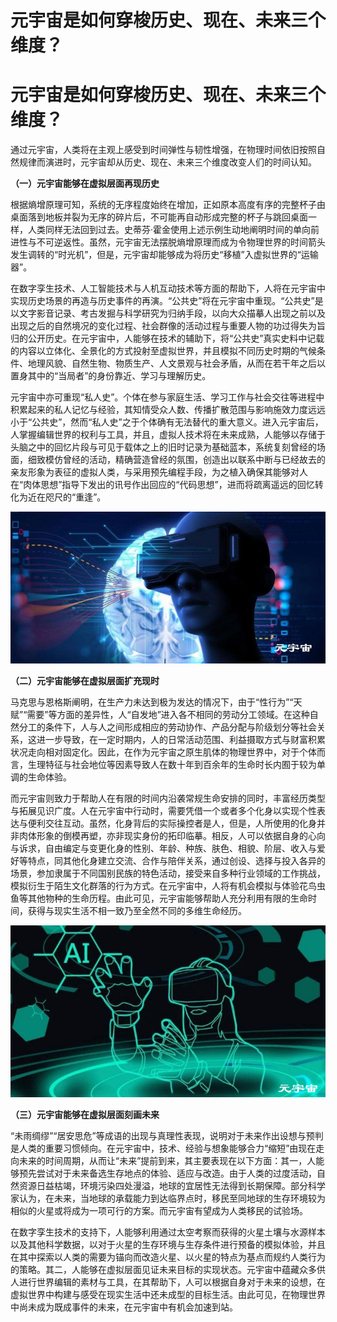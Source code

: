 # 元宇宙是如何穿梭历史、现在、未来三个维度？


# 元宇宙是如何穿梭历史、现在、未来三个维度？

通过元宇宙，人类将在主观上感受到时间弹性与韧性增强，在物理时间依旧按照自然规律而演进时，元宇宙却从历史、现在、未来三个维度改变人们的时间认知。

**（一）元宇宙能够在虚拟层面再现历史**

根据熵增原理可知，系统的无序程度始终在增加，正如原本高度有序的完整杯子由桌面落到地板并裂为无序的碎片后，不可能再自动形成完整的杯子与跳回桌面一样，人类同样无法回到过去。史蒂芬·霍金使用上述示例生动地阐明时间的单向前进性与不可逆返性。虽然，元宇宙无法摆脱熵增原理而成为令物理世界的时间箭头发生调转的“时光机”，但是，元宇宙却能够成为将历史“移植”入虚拟世界的“运输器”。

在数字孪生技术、人工智能技术与人机互动技术等方面的帮助下，人将在元宇宙中实现历史场景的再造与历史事件的再演。“公共史”将在元宇宙中重现。“公共史”是以文字影音记录、考古发掘与科学研究为归纳手段，以向大众描摹人出现之前以及出现之后的自然境况的变化过程、社会群像的活动过程与重要人物的功过得失为旨归的公开历史。在元宇宙中，人能够在技术的辅助下，将“公共史”真实史料中记载的内容以立体化、全景化的方式投射至虚拟世界，并且模拟不同历史时期的气候条件、地理风貌、自然生物、物质生产、人文景观与社会矛盾，从而在若干年之后以置身其中的“当局者”的身份靠近、学习与理解历史。

元宇宙中亦可重现“私人史”。个体在参与家庭生活、学习工作与社会交往等进程中积累起来的私人记忆与经验，其知情受众人数、传播扩散范围与影响施效力度远远小于“公共史”，然而“私人史”之于个体确有无法替代的重大意义。进入元宇宙后，人掌握编辑世界的权利与工具，并且，虚拟人技术将在未来成熟，人能够以存储于头脑之中的回忆片段与可见于载体之上的旧时记录为基础蓝本，系统复刻曾经的场面，细致模仿曾经的活动，精确营造曾经的氛围，创造出以联系中断与已经故去的亲友形象为表征的虚拟人类，与采用预先编程手段，为之植入确保其能够对人在“肉体思想”指导下发出的讯号作出回应的“代码思想”，进而将疏离遥远的回忆转化为近在咫尺的“重逢”。

![](77c26f9efa76cc1781b7ad61fc78cd6.jpg)

**（二）元宇宙能够在虚拟层面扩充现时**

马克思与恩格斯阐明，在生产力未达到极为发达的情况下，由于“性行为”“天赋”“需要”等方面的差异性，人“自发地”进入各不相同的劳动分工领域。在这种自然分工的条件下，人与人之间形成相应的劳动协作、产品分配与阶级划分等社会关系，这进一步导致，在一定时期内，人的日常活动范围、利益摄取方式与财富积累状况走向相对固定化。因此，在作为元宇宙之原生肌体的物理世界中，对于个体而言，生理特征与社会地位等因素导致人在数十年到百余年的生命时长内囿于较为单调的生命体验。

而元宇宙则致力于帮助人在有限的时间内沿袭常规生命安排的同时，丰富经历类型与拓展见识广度。人在元宇宙中行动时，需要凭借一个或者多个化身以实现个性表达与便利交往互动。虽然，化身背后的实际操控者是人，但是，人所使用的化身并非肉体形象的倒模再塑，亦非现实身份的拓印临摹。相反，人可以依据自身的心向与诉求，自由编定与变更化身的性别、年龄、种族、肤色、相貌、阶层、收入与爱好等特点，同其他化身建立交流、合作与陪伴关系，通过创设、选择与投入各异的场景，参加隶属于不同国别民族的特色活动，接受来自多种行业领域的工作挑战，模拟衍生于陌生文化群落的行为方式。在元宇宙中，人将有机会模拟与体验花鸟虫鱼等其他物种的生命历程。由此可见，元宇宙能够帮助人充分利用有限的生命时间，获得与现实生活不相一致乃至全然不同的多维生命经历。

![](b0484924b8d9ce3c5af72394e382769.jpg)

**（三）元宇宙能够在虚拟层面刻画未来**

“未雨绸缪”“居安思危”等成语的出现与真理性表现，说明对于未来作出设想与预判是人类的重要习惯倾向。在元宇宙中，技术、经验与想象能够合力“缩短”由现在走向未来的时间周期，从而让“未来”提前到来，其主要表现在以下方面：其一，人能够预先尝试对于未来备选生存地点的体验、适应与改造。由于人类的过度活动，自然资源日益枯竭，环境污染四处漫溢，地球的宜居性无法得到长期保障。部分科学家认为，在未来，当地球的承载能力到达临界点时，移民至同地球的生存环境较为相似的火星或将成为一项可行的方案。而元宇宙有望成为人类移民的试验场。

在数字孪生技术的支持下，人能够利用通过太空考察而获得的火星土壤与水源样本以及其他科学数据，以对于火星的生存环境与生存条件进行预备的模拟体验，并且在其中探索以人类的需要为锚向而改造火星、以火星的特点为基点而规约人类行为的策略。其二，人能够在虚拟层面见证未来目标的实现状态。元宇宙中蕴藏众多供人进行世界编辑的素材与工具，在其帮助下，人可以根据自身对于未来的设想，在虚拟世界中构建与感受在现实生活中还未成型的目标生活。由此可见，在物理世界中尚未成为既成事件的未来，在元宇宙中有机会加速到站。
